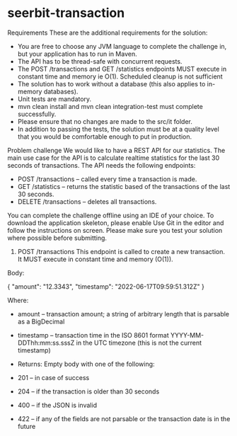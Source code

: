 ﻿# seerbit-transaction
Requirements
These are the additional requirements for the solution:

- You are free to choose any JVM language to complete the challenge in, but your application has to run in Maven.
- The API has to be thread-safe with concurrent requests.
- The POST /transactions and GET /statistics endpoints MUST execute in constant time and memory ie O(1). Scheduled cleanup is not sufficient
- The solution has to work without a database (this also applies to in-memory databases).
- Unit tests are mandatory.
- mvn clean install and mvn clean integration-test must complete successfully.
- Please ensure that no changes are made to the src/it folder.
- In addition to passing the tests, the solution must be at a quality level that you would be comfortable enough to put in production.


Problem challenge
We would like to have a REST API for our statistics. The main use case for the API is to calculate realtime statistics for the last 30 seconds of transactions. The API needs the following endpoints:

- POST /transactions – called every time a transaction is made.
- GET /statistics – returns the statistic based of the transactions of the last 30 seconds.
- DELETE /transactions – deletes all transactions.


You can complete the challenge offline using an IDE of your choice. To download the application skeleton, please enable Use Git in the editor and follow the instructions on screen. Please make sure you test your solution where possible before submitting.



1. POST /transactions
This endpoint is called to create a new transaction. It MUST execute in constant time and memory (O(1)).

Body:

{
"amount": "12.3343",
"timestamp": "2022-06-17T09:59:51.312Z"
}

Where:

- amount – transaction amount; a string of arbitrary length that is parsable as a BigDecimal
- timestamp – transaction time in the ISO 8601 format YYYY-MM-DDThh:mm:ss.sssZ in the UTC timezone (this is not the current timestamp)
- Returns: Empty body with one of the following:

- 201 – in case of success
- 204 – if the transaction is older than 30 seconds
- 400 – if the JSON is invalid
- 422 – if any of the fields are not parsable or the transaction date is in the future
